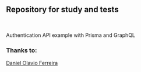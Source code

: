 ## Repository for study and tests
<br/>

Authentication API example with Prisma and GraphQL

### Thanks to:
[Daniel Olavio Ferreira](https://www.youtube.com/channel/UCyyR0RgWUsfUeyy-5l9BBfw)